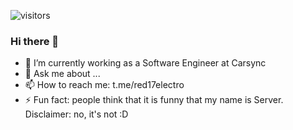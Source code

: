 ![visitors](https://visitor-badge.glitch.me/badge?page_id=red17electro.red17electro)

### Hi there 👋
- 🔭 I’m currently working as a Software Engineer at Carsync
- 💬 Ask me about ...
- 📫 How to reach me: t.me/red17electro
- ⚡ Fun fact: people think that it is funny that my name is Server. Disclaimer: no, it's not :D 

<!--
**red17electro/red17electro** is a ✨ _special_ ✨ repository because its `README.md` (this file) appears on your GitHub profile.

Here are some ideas to get you started:

- 🔭 I’m currently working on ...
- 🌱 I’m currently learning ...
- 👯 I’m looking to collaborate on ...
- 🤔 I’m looking for help with ...
- 💬 Ask me about ...
- 📫 How to reach me: ...
- 😄 Pronouns: ...
- ⚡ Fun fact: ...
-->
